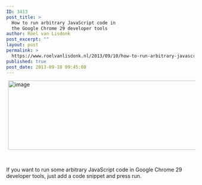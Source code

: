 ```yaml
---
ID: 3413
post_title: >
  How to run arbitrary JavaScript code in
  the Google Chrome 29 developer tools
author: Roel van Lisdonk
post_excerpt: ""
layout: post
permalink: >
  https://www.roelvanlisdonk.nl/2013/09/10/how-to-run-arbitrary-javascript-code-in-the-google-chrome-29-developer-tools/
published: true
post_date: 2013-09-10 09:45:08
---
```

<p><a href="http://www.roelvanlisdonk.nl/wp-content/uploads/2013/09/image13.png" rel="lightbox"><img title="image" style="border-top: 0px; border-right: 0px; background-image: none; border-bottom: 0px; padding-top: 0px; padding-left: 0px; margin: 0px 5px; border-left: 0px; display: inline; padding-right: 0px" border="0" alt="image" src="http://www.roelvanlisdonk.nl/wp-content/uploads/2013/09/image_thumb13.png" width="580" height="186" /></a></p>  <p>&#160;</p>  <p>If you want to run some arbitrary JavaScript code in Google Chrome 29 developer tools, just add a code snippet and press run.</p>